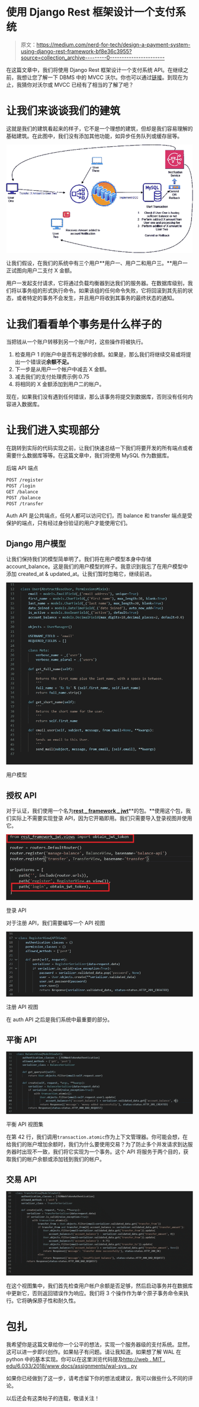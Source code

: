 # 使用 Django Rest 框架设计一个支付系统

> 原文：<https://medium.com/nerd-for-tech/design-a-payment-system-using-django-rest-framework-bf8e36c3955?source=collection_archive---------0----------------------->

在这篇文章中，我们将使用 Django Rest 框架设计一个支付系统 API。在继续之前，我想让您了解一下 DBMS 中的 MVCC 沃尔。你也可以通过[链接](/swlh/django-and-isolation-40d28f469aa)。到现在为止，我猜你对沃尔或 MVCC 已经有了相当的了解了吧？

# 让我们来谈谈我们的建筑

这就是我们的建筑看起来的样子，它不是一个理想的建筑，但却是我们容易理解的基础建筑。在此图中，我们没有添加其他功能，如异步任务队列或缓存层等。

![](img/a2f08901619e7dffd8902daeffb57f15.png)

让我们假设，在我们的系统中有三个用户**用户一、用户二和用户三。**用户一正试图向用户二支付 X 金额。

用户一发起支付请求，它将通过负载均衡器到达我们的服务器。在数据库级别，我们将以事务组的形式执行命令。如果该组的任何命令失败，它将回滚到其先前的状态，或者特定的事务不会发生，并且用户将收到其事务的最终状态的通知。

# 让我们看看单个事务是什么样子的

当把钱从一个账户转移到另一个账户时，这些操作将被执行。

1.  检查用户 1 的账户中是否有足够的余额。如果是，那么我们将继续交易或将提出一个错误说**余额不足。**
2.  下一步是从用户一个帐户中减去 X 金额。
3.  减去我们的支付处理费示例:0.75
4.  将相同的 X 金额添加到用户二的帐户。

现在，如果我们没有遇到任何错误，那么该事务将提交到数据库，否则没有任何内容进入数据库。

# 让我们进入实现部分

在跳转到实际的代码实现之前，让我们快速总结一下我们将要开发的所有端点或者需要什么数据库等等。在这篇文章中，我们将使用 MySQL 作为数据库。

后端 API 端点

```
POST /register
POST /login
GET /balance
POST /balance
POST /transfer
```

Auth API 是公共端点，任何人都可以访问它们，而 balance 和 transfer 端点是受保护的端点，只有经过身份验证的用户才能使用它们。

## Django 用户模型

让我们保持我们的模型简单明了。我们将在用户模型本身中存储 account_balance。这是我们的用户模型的样子。我意识到我忘了在用户模型中添加 created_at & updated_at。让我们暂时忽略它，继续前进。

![](img/db83fc8b568cc494dc6db12ec3d8db09.png)

用户模型

## 授权 API

对于认证，我们使用一个名为[**rest _ framework _ jwt**](https://jpadilla.github.io/django-rest-framework-jwt/)**的包。**使用这个包，我们实际上不需要实现登录 API，因为它开箱即用。我们只需要导入登录视图并使用它。

![](img/935b97d307e9b20f52e7904ba4054916.png)

登录 API

对于注册 API，我们需要编写一个 API 视图

![](img/4a7e58bffe15ffa05bc262d079315341.png)

注册 API 视图

在 auth API 之后是我们系统中最重要的部分。

## 平衡 API

![](img/4b9c46419a6a55d706fdeacd424f59ed.png)

平衡 API 视图集

在第 42 行，我们调用`transaction.atomic`作为上下文管理器。你可能会想，在给我们的账户增加余额时，我们为什么要使用交易？为了防止多个并发请求到达服务器时出现不一致，我们将它实现为一个事务。这个 API 将服务于两个目的，获取我们的帐户余额或添加钱到我们的帐户。

## 交易 API

![](img/479ebdd0315c1ea699eb7e19444e4a07.png)

在这个视图集中，我们首先检查用户帐户余额是否足够，然后启动事务并在数据库中更新它，否则返回错误作为响应。我们将 3 个操作作为单个原子事务命令来执行。它将确保原子性和耐久性。

# 包扎

我希望你是这篇文章给你一个公平的想法，实现一个服务器级的支付系统。显然，这可以进一步即兴创作。如果帖子有问题。请让我知道。如果想了解 WAL 在 python 中的基本实现。你可以在这里浏览代码提及[http://web . MIT . edu/6.033/2018/www docs/assignments/wal-sys . py](http://web.mit.edu/6.033/2018/wwwdocs/assignments/wal-sys.py)

如果你已经做到了这一步，请考虑留下你的想法或建议，我可以做些什么不同的评论。

以后还会有这类帖子的连载，敬请关注！